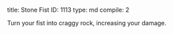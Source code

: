 title:          Stone Fist
ID:             1113
type:           md
compile:        2



Turn your fist into craggy rock, increasing your damage.